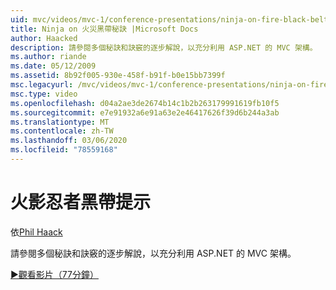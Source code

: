 ```yaml
---
uid: mvc/videos/mvc-1/conference-presentations/ninja-on-fire-black-belt-tips
title: Ninja on 火災黑帶秘訣 |Microsoft Docs
author: Haacked
description: 請參閱多個秘訣和訣竅的逐步解說，以充分利用 ASP.NET 的 MVC 架構。
ms.author: riande
ms.date: 05/12/2009
ms.assetid: 8b92f005-930e-458f-b91f-b0e15bb7399f
msc.legacyurl: /mvc/videos/mvc-1/conference-presentations/ninja-on-fire-black-belt-tips
msc.type: video
ms.openlocfilehash: d04a2ae3de2674b14c1b2b263179991619fb10f5
ms.sourcegitcommit: e7e91932a6e91a63e2e46417626f39d6b244a3ab
ms.translationtype: MT
ms.contentlocale: zh-TW
ms.lasthandoff: 03/06/2020
ms.locfileid: "78559168"
---
```

# <a name="ninja-on-fire-black-belt-tips"></a>火影忍者黑帶提示

依[Phil Haack](https://github.com/Haacked)

請參閱多個秘訣和訣竅的逐步解說，以充分利用 ASP.NET 的 MVC 架構。

[&#9654;觀看影片（77分鐘）](https://channel9.msdn.com/Blogs/ASP-NET-Site-Videos/ninja-on-fire-black-belt-tips)
